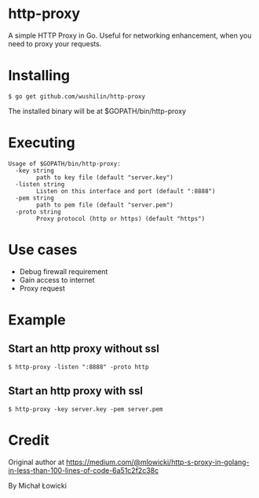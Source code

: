 # http-proxy
A simple HTTP Proxy in Go. Useful for networking enhancement, when you need to proxy your requests.

# Installing
```shell
$ go get github.com/wushilin/http-proxy
```
The installed binary will be at $GOPATH/bin/http-proxy

# Executing
```
Usage of $GOPATH/bin/http-proxy:
  -key string
    	path to key file (default "server.key")
  -listen string
    	Listen on this interface and port (default ":8888")
  -pem string
    	path to pem file (default "server.pem")
  -proto string
    	Proxy protocol (http or https) (default "https")
```
# Use cases
* Debug firewall requirement
* Gain access to internet
* Proxy request

# Example

## Start an http proxy without ssl
```
$ http-proxy -listen ":8888" -proto http
```

## Start an http proxy with ssl
```
$ http-proxy -key server.key -pem server.pem
```


# Credit
Original author at https://medium.com/@mlowicki/http-s-proxy-in-golang-in-less-than-100-lines-of-code-6a51c2f2c38c

By Michał Łowicki
